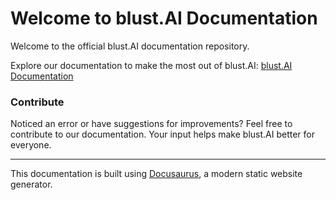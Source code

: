 # Welcome to blust.AI Documentation

Welcome to the official blust.AI documentation repository. 


Explore our documentation to make the most out of blust.AI: [blust.AI Documentation](https://docs.blust.ai)

### Contribute  
Noticed an error or have suggestions for improvements? Feel free to contribute to our documentation. Your input helps make blust.AI better for everyone.

---

This documentation is built using [Docusaurus](https://docusaurus.io/), a modern static website generator.